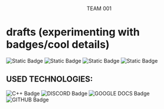 <p align="center" color="blue">
TEAM 001
</p>

# drafts (experimenting with badges/cool details)
![Static Badge](https://img.shields.io/badge/hello-red)
![Static Badge](https://img.shields.io/badge/oh%2C%20it's%20so%20cool-pink)
![Static Badge](https://img.shields.io/badge/oh%2C%20it's%20so%20cool-pink?style=plastic)
![Static Badge](https://img.shields.io/badge/CHANGING%20STYLES-green?style=for-the-badge&logoColor=yellow)

## USED TECHNOLOGIES:
![C++ Badge](https://img.shields.io/badge/C%2B%2B-00599C?style=for-the-badge&logo=c%2B%2B&logoColor=white)
![DISCORD Badge](https://img.shields.io/badge/Discord-5865F2?style=for-the-badge&logo=discord&logoColor=white)
![GOOGLE DOCS Badge](https://img.shields.io/badge/Google%20Docs-4285F4?style=for-the-badge&logo=google-docs&logoColor=white4)
![GITHUB Badge](https://img.shields.io/badge/GitHub-100000?style=for-the-badge&logo=github&logoColor=white)
